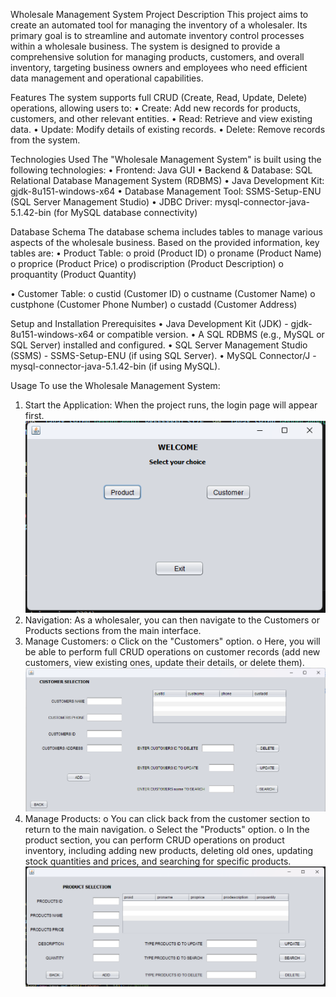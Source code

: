 Wholesale Management System
Project Description
This project aims to create an automated tool for managing the inventory of a wholesaler. Its primary goal is to streamline and automate inventory control processes within a wholesale business. The system is designed to provide a comprehensive solution for managing products, customers, and overall inventory, targeting business owners and employees who need efficient data management and operational capabilities.

Features
The system supports full CRUD (Create, Read, Update, Delete) operations, allowing users to:
•	Create: Add new records for products, customers, and other relevant entities.
•	Read: Retrieve and view existing data.
•	Update: Modify details of existing records.
•	Delete: Remove records from the system.

Technologies Used
The "Wholesale Management System" is built using the following technologies:
•	Frontend: Java GUI
•	Backend & Database: SQL Relational Database Management System (RDBMS)
•	Java Development Kit: gjdk-8u151-windows-x64
•	Database Management Tool: SSMS-Setup-ENU (SQL Server Management Studio)
•	JDBC Driver: mysql-connector-java-5.1.42-bin (for MySQL database connectivity)

Database Schema
The database schema includes tables to manage various aspects of the wholesale business. Based on the provided information, key tables are:
•	Product Table:
o	proid (Product ID)
o	proname (Product Name)
o	proprice (Product Price)
o	prodiscription (Product Description)
o	proquantity (Product Quantity)

•	Customer Table:
o	custid (Customer ID)
o	custname (Customer Name)
o	custphone (Customer Phone Number)
o	custadd (Customer Address)

Setup and Installation
Prerequisites
•	Java Development Kit (JDK) - gjdk-8u151-windows-x64 or compatible version.
•	A SQL RDBMS (e.g., MySQL or SQL Server) installed and configured.
•	SQL Server Management Studio (SSMS) - SSMS-Setup-ENU (if using SQL Server).
•	MySQL Connector/J - mysql-connector-java-5.1.42-bin (if using MySQL).

Usage
To use the Wholesale Management System:
1.	Start the Application: When the project runs, the login page will appear first.
![Screenshot of Wholesale Management System GUI](assets/image1.png)
2.	Navigation: As a wholesaler, you can then navigate to the Customers or Products sections from the main interface.
3.	Manage Customers: 
o	Click on the "Customers" option.
o	Here, you will be able to perform full CRUD operations on customer records (add new customers, view existing ones, update their details, or delete them).
![Screenshot of Customer's Page](assets/image2.png)
4.	Manage Products: 
o	You can click back from the customer section to return to the main navigation.
o	Select the "Products" option.
o	In the product section, you can perform CRUD operations on product inventory, including adding new products, deleting old ones, updating stock quantities and prices, and searching for specific products.   
![Screenshot of Products Page](assets/image3.png)